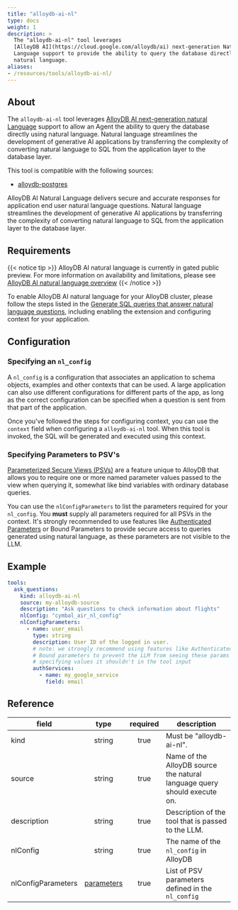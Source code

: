 ```yaml
---
title: "alloydb-ai-nl"
type: docs
weight: 1
description: > 
  The "alloydb-ai-nl" tool leverages 
  [AlloyDB AI](https://cloud.google.com/alloydb/ai) next-generation Natural 
  Language support to provide the ability to query the database directly using
  natural language.
aliases:
- /resources/tools/alloydb-ai-nl/
---
```


## About

The `alloydb-ai-nl` tool leverages [AlloyDB AI next-generation natural
Language][alloydb-ai-nl-overview] support to allow an Agent the ability to query
the database directly using natural language. Natural language streamlines the
development of generative AI applications by transferring the complexity of
converting natural language to SQL from the application layer to the database
layer.

This tool is compatible with the following sources:

- [alloydb-postgres](../sources/alloydb-pg.md)

AlloyDB AI Natural Language delivers secure and accurate responses for
application end user natural language questions. Natural language streamlines
the development of generative AI applications by transferring the complexity
of converting natural language to SQL from the application layer to the
database layer.

## Requirements

{{< notice tip >}} AlloyDB AI natural language is currently in gated public
preview. For more information on availability and limitations, please see
[AlloyDB AI natural language overview](https://cloud.google.com/alloydb/docs/ai/natural-language-overview)
{{< /notice >}}

To enable AlloyDB AI natural language for your AlloyDB cluster, please follow
the steps listed in the [Generate SQL queries that answer natural language
questions][alloydb-ai-gen-nl], including enabling the extension and configuring
context for your application.

[alloydb-ai-nl-overview]: https://cloud.google.com/alloydb/docs/ai/natural-language-overview
[alloydb-ai-gen-nl]: https://cloud.google.com/alloydb/docs/ai/generate-sql-queries-natural-language

## Configuration

### Specifying an `nl_config`

A `nl_config` is a configuration that associates an application to schema
objects, examples and other contexts that can be used. A large application can
also use different configurations for different parts of the app, as long as the
correct configuration can be specified when a question is sent from that part of
the application.

Once you've followed the steps for configuring context, you can use the
`context` field when configuring a `alloydb-ai-nl` tool. When this tool is
invoked, the SQL will be generated and executed using this context.

### Specifying Parameters to PSV's

[Parameterized Secure Views (PSVs)][alloydb-psv] are a feature unique to AlloyDB
that allows you to require one or more named parameter values passed
to the view when querying it, somewhat like bind variables with ordinary
database queries.

You can use the `nlConfigParameters` to list the parameters required for your
`nl_config`. You **must** supply all parameters required for all PSVs in the
context. It's strongly recommended to use features like [Authenticated
Parameters](../tools/#array-parameters) or Bound Parameters to provide secure
access to queries generated using natural language, as these parameters are not
visible to the LLM.

[alloydb-psv]: https://cloud.google.com/alloydb/docs/parameterized-secure-views-overview

## Example

```yaml
tools:
  ask_questions:
    kind: alloydb-ai-nl
    source: my-alloydb-source
    description: "Ask questions to check information about flights"
    nlConfig: "cymbal_air_nl_config"
    nlConfigParameters:
      - name: user_email
        type: string
        description: User ID of the logged in user.
        # note: we strongly recommend using features like Authenticated or 
        # Bound parameters to prevent the LLM from seeing these params and 
        # specifying values it shouldn't in the tool input
        authServices:
          - name: my_google_service
            field: email
```

## Reference

| **field**          |                  **type**                  | **required** | **description**                                                          |
|--------------------|:------------------------------------------:|:------------:|--------------------------------------------------------------------------|
| kind               |                   string                   |     true     | Must be "alloydb-ai-nl".                                                 |
| source             |                   string                   |     true     | Name of the AlloyDB source the natural language query should execute on. |
| description        |                   string                   |     true     | Description of the tool that is passed to the LLM.                       |
| nlConfig           |                   string                   |     true     | The name of the  `nl_config` in AlloyDB                                  |
| nlConfigParameters | [parameters](_index#specifying-parameters) |     true     | List of PSV parameters defined in the `nl_config`                        |
